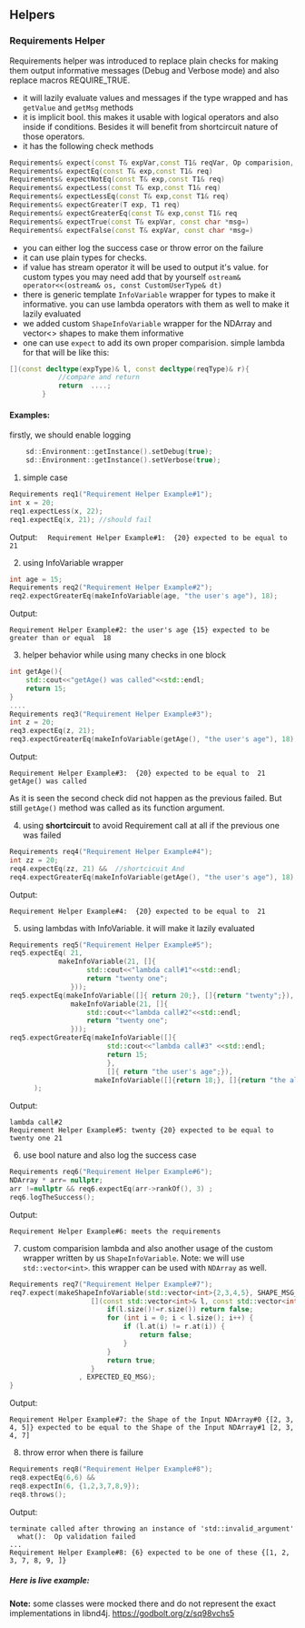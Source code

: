 ## Helpers

### Requirements Helper

Requirements helper was introduced to replace plain checks for making them output informative messages (Debug and Verbose mode) and also replace macros REQUIRE_TRUE.

- it will lazily evaluate values and messages if the type wrapped and has` getValue` and `getMsg` methods
- it is implicit bool. this makes it usable with logical operators and also inside if conditions. Besides it will benefit from shortcircuit nature of those operators.
- it has the following check methods
```cpp
Requirements& expect(const T& expVar,const T1& reqVar, Op comparision, const char *first_half="")
Requirements& expectEq(const T& exp,const T1& req)
Requirements& expectNotEq(const T& exp,const T1& req)
Requirements& expectLess(const T& exp,const T1& req)
Requirements& expectLessEq(const T& exp,const T1& req)
Requirements& expectGreater(T exp, T1 req)
Requirements& expectGreaterEq(const T& exp,const T1& req
Requirements& expectTrue(const T& expVar, const char *msg=)
Requirements& expectFalse(const T& expVar, const char *msg=)
```
- you can either log the success case or throw error on the failure
- it can use plain types for checks. 
- if value has stream operator it will be used to output it's value. for custom types you may need add that by yourself
`ostream& operator<<(ostream& os, const CustomUserType& dt)`
- there is generic template `InfoVariable` wrapper for types to make it informative. you can use lambda operators with them as well to make it lazily evaluated
- we added custom `ShapeInfoVariable` wrapper for the NDArray and vector<> shapes to make them informative
- one can use `expect` to add its own proper comparision. simple lambda for that will be like this:
```cpp
[](const decltype(expType)& l, const decltype(reqType)& r){
            //compare and return
            return  ....;
        }
```

#### Examples:

firstly, we should enable logging
```cpp
    sd::Environment::getInstance().setDebug(true);
    sd::Environment::getInstance().setVerbose(true); 
```

1. simple case

```cpp    
Requirements req1("Requirement Helper Example#1");
int x = 20;
req1.expectLess(x, 22);
req1.expectEq(x, 21); //should fail
```
    
    
Output:
```  Requirement Helper Example#1:  {20} expected to be equal to  21```

2. using InfoVariable wrapper 
```cpp
int age = 15;
Requirements req2("Requirement Helper Example#2");
req2.expectGreaterEq(makeInfoVariable(age, "the user's age"), 18);
```
Output:
```
Requirement Helper Example#2: the user's age {15} expected to be greater than or equal  18
```

3. helper behavior while using many checks in one block
```cpp
int getAge(){
    std::cout<<"getAge() was called"<<std::endl;
    return 15;
}
....
Requirements req3("Requirement Helper Example#3");
int z = 20;
req3.expectEq(z, 21); 
req3.expectGreaterEq(makeInfoVariable(getAge(), "the user's age"), 18);
```
Output:
```
Requirement Helper Example#3:  {20} expected to be equal to  21
getAge() was called
```

As it is seen the second check did not happen as the previous failed. But still ```getAge()``` method was called as its function argument.

4. using **shortcircuit** to avoid Requirement call at all if the previous one was failed
```cpp
Requirements req4("Requirement Helper Example#4");
int zz = 20;
req4.expectEq(zz, 21) &&  //shortcicuit And
req4.expectGreaterEq(makeInfoVariable(getAge(), "the user's age"), 18);
```
Output:
```
Requirement Helper Example#4:  {20} expected to be equal to  21
```
5. using lambdas with InfoVariable. it will make it lazily evaluated 
```cpp
Requirements req5("Requirement Helper Example#5"); 
req5.expectEq( 21, 
            makeInfoVariable(21, []{
                   std::cout<<"lambda call#1"<<std::endl;
                   return "twenty one";
               }));
req5.expectEq(makeInfoVariable([]{ return 20;}, []{return "twenty";}), 
               makeInfoVariable(21, []{
                   std::cout<<"lambda call#2"<<std::endl;
                   return "twenty one";
               }));
req5.expectGreaterEq(makeInfoVariable([]{
                        std::cout<<"lambda call#3" <<std::endl;
                        return 15;
                        }, 
                        []{ return "the user's age";}), 
                     makeInfoVariable([]{return 18;}, []{return "the allowed age";})
      );
```
Output:
```
lambda call#2
Requirement Helper Example#5: twenty {20} expected to be equal to twenty one 21

```

6. use bool nature and also log the success case
```cpp
Requirements req6("Requirement Helper Example#6");
NDArray * arr= nullptr;
arr !=nullptr && req6.expectEq(arr->rankOf(), 3) ;
req6.logTheSuccess();
```
Output:
```
Requirement Helper Example#6: meets the requirements
```

7. custom comparision lambda and also another usage of the custom wrapper written by us ```ShapeInfoVariable```. Note: we will use ```std::vector<int>```. this wrapper can be used with ```NDArray``` as well.
```cpp
Requirements req7("Requirement Helper Example#7");
req7.expect(makeShapeInfoVariable(std::vector<int>{2,3,4,5}, SHAPE_MSG_INPUT0), makeShapeInfoVariable(std::vector<int>{2,3,4,7}, SHAPE_MSG_INPUT1),
                    [](const std::vector<int>& l, const std::vector<int>& r){
                        if(l.size()!=r.size()) return false;
                        for (int i = 0; i < l.size(); i++) {
                            if (l.at(i) != r.at(i)) {
                                return false;
                            }
                        }
                        return true;
                    }
                 , EXPECTED_EQ_MSG);
}
```

Output:
```
Requirement Helper Example#7: the Shape of the Input NDArray#0 {[2, 3, 4, 5]} expected to be equal to the Shape of the Input NDArray#1 [2, 3, 4, 7]
```

8. throw error when there is failure
```cpp
Requirements req8("Requirement Helper Example#8");
req8.expectEq(6,6) &&
req8.expectIn(6, {1,2,3,7,8,9});
req8.throws();
```
Output:
```
terminate called after throwing an instance of 'std::invalid_argument'
  what():  Op validation failed
...
Requirement Helper Example#8: {6} expected to be one of these {[1, 2, 3, 7, 8, 9, ]}
```




##### Here is live example:
**Note:** some classes were mocked  there and do not represent the exact implementations in libnd4j. 
https://godbolt.org/z/sq98vchs5